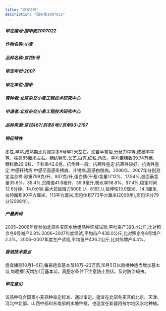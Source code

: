 ```yaml
---
title: "京花9号"
description: "国审麦2007022"
---
```

##### 审定编号:国审麦2007022

##### 作物名称:小麦

##### 品种名称:京花9号

##### 审定年份:2007

##### 审定单位:国家

##### 育种者:北京杂交小麦工程技术研究中心

##### 申请者:北京杂交小麦工程技术研究中心

##### 品种来源:京试467/京冬8号//京单93-2197

##### 特征特性
冬性,早熟,成熟期比对照京冬8号早2天左右。幼苗半匍匐,分蘖力中等,成穗率中等。株高85厘米左右。穗纺锤形,长芒,白壳,红粒,角质。平均亩穗数39.74万穗、穗粒数29.6粒、千粒重42.6克。抗倒性一般。抗寒性鉴定:抗寒性较好。抗病性鉴定:中感秆锈病,中感至高感条锈病、叶锈病,高感白粉病。2006年、2007年分别测定混合样:容重799克/升、807克/升,蛋白质(干基)含量17.12%、17.54%,湿面筋含量35.6%、35.4%,沉降值41.8毫升、39.9毫升,吸水率58.8%、57.4%,稳定时间12.6分钟、14.0分钟,最大抗延阻力500E.U、616E.U,延伸性13.9厘米、14.3厘米,拉伸面积90平方厘米、113平方厘米,面包体积773平方厘米(2006年),面包评分79分(2006年)。

##### 产量表现
2005~2006年度参加北部冬麦区水地组品种区域试验,平均亩产398.4公斤,比对照京冬8号减产0.8%;2006~2007年度续试,平均亩产438.0公斤,比对照京冬8号增产2.3%。2006~2007年度生产试验,平均亩产436.2公斤,比对照增产4.4%。

##### 栽培技术要点
适宜播期10月1~5日,每亩适宜基本苗18万~23万苗,10月5日以后播种适当增加基本苗,每晚播1天增加1万基本苗。高肥水条件下注意防止倒伏。及时防治蚜虫。

##### 审定意见
该品种符合国家小麦品种审定标准，通过审定。适宜在北部冬麦区的北京、天津、河北中北部、山西中部和东南部的水地种植，也适宜在新疆阿拉尔地区水地种植。 
